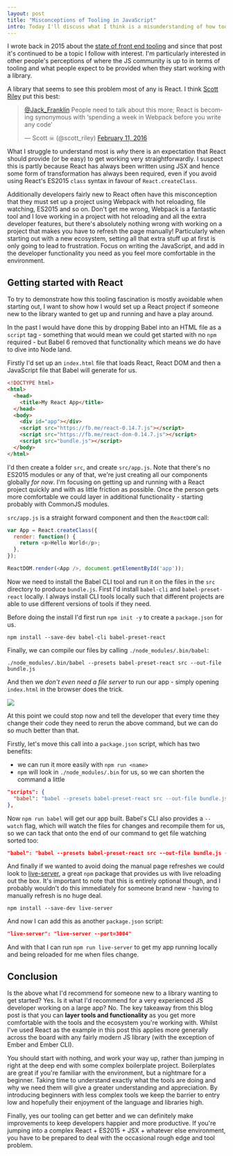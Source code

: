 ```yaml
---
layout: post
title: "Misconceptions of Tooling in JavaScript"
intro: Today I'll discuss what I think is a misunderstanding of how tools should be used in the JS development workflow.
---
```


I wrote back in 2015 about the [state of front end tooling](http://javascriptplayground.com/blog/2015/10/state-of-frontend-tooling) and since that post it's continued to be a topic I follow with interest. I'm particularly interested in other people's perceptions of where the JS community is up to in terms of tooling and what people expect to be provided when they start working with a library.

A library that seems to see this problem most of any is React. I think [Scott Riley](http://twitter.com/scott_riley) put this best:

<blockquote class="twitter-tweet" data-lang="en-gb"><p lang="en" dir="ltr"><a href="https://twitter.com/Jack_Franklin">@Jack_Franklin</a> People need to talk about this more; React is becoming synonymous with ‘spending a week in Webpack before you write any code’</p>&mdash; Scott ☠ (@scott_riley) <a href="https://twitter.com/scott_riley/status/697833161292701697">February 11, 2016</a></blockquote>
<script async src="//platform.twitter.com/widgets.js" charset="utf-8"></script>

What I struggle to understand most is _why_ there is an expectation that React should provide (or be easy) to get working very straightforwardly. I suspect this is partly because React has always been written using JSX and hence some form of transformation has always been required, even if you avoid using React's ES2015 `class` syntax in favour of `React.createClass`.

Additionally developers fairly new to React often have this misconception that they must set up a project using Webpack with hot reloading, file watching, ES2015 and so on. Don't get me wrong, Webpack is a fantastic tool and I love working in a project with hot reloading and all the extra developer features, but there's absolutely nothing wrong with working on a project that makes you have to refresh the page manually! Particularly when starting out with a new ecosystem, setting all that extra stuff up at first is only going to lead to frustration. Focus on writing the JavaScript, and add in the developer functionality you need as you feel more comfortable in the environment.

## Getting started with React

To try to demonstrate how this tooling fascination is mostly avoidable when starting out, I want to show how I would set up a React project if someone new to the library wanted to get up and running and have a play around.

In the past I would have done this by dropping Babel into an HTML file as a `script` tag - something that would mean we could get started with no `npm` required - but Babel 6 removed that functionality which means we do have to dive into Node land.

Firstly I'd set up an `index.html` file that loads React, React DOM and then a JavaScript file that Babel will generate for us.

```html
<!DOCTYPE html>
<html>
  <head>
    <title>My React App</title>
  </head>
  <body>
    <div id="app"></div>
    <script src="https://fb.me/react-0.14.7.js"></script>
    <script src="https://fb.me/react-dom-0.14.7.js"></script>
    <script src="bundle.js"></script>
  </body>
</html>
```

I'd then create a folder `src`, and create `src/app.js`. Note that there's no ES2015 modules or any of that, we're just creating all our components globally _for now_. I'm focusing on getting up and running with a React project quickly and with as little friction as possible. Once the person gets more comfortable we could layer in additional functionality - starting probably with CommonJS modules.

`src/app.js` is a straight forward component and then the `ReactDOM` call:

```js
var App = React.createClass({
  render: function() {
    return <p>Hello World</p>;
  },
});

ReactDOM.render(<App />, document.getElementById('app'));
```

Now we need to install the Babel CLI tool and run it on the files in the `src` directory to produce `bundle.js`. First I'd install `babel-cli` and `babel-preset-react` locally. I always install CLI tools locally such that different projects are able to use different versions of tools if they need.

Before doing the install I'd first run `npm init -y` to create a `package.json` for us.

```
npm install --save-dev babel-cli babel-preset-react
```

Finally, we can compile our files by calling `./node_modules/.bin/babel`:

```
./node_modules/.bin/babel --presets babel-preset-react src --out-file bundle.js
```

And then we _don't even need a file server_ to run our app - simply opening `index.html` in the browser does the trick.

![](http://i.imgur.com/Galeap0.jpg)

At this point we could stop now and tell the developer that every time they change their code they need to rerun the above command, but we can do so much better than that.

Firstly, let's move this call into a `package.json` script, which has two benefits:

* we can run it more easily with `npm run <name>`
* `npm` will look in `./node_modules/.bin` for us, so we can shorten the command a little

```json
"scripts": {
  "babel": "babel --presets babel-preset-react src --out-file bundle.js"
},
```

Now `npm run babel` will get our app built. Babel's CLI also provides a `--watch` flag, which will watch the files for changes and recompile them for us, so we can tack that onto the end of our command to get file watching sorted too:

```json
"babel": "babel --presets babel-preset-react src --out-file bundle.js --watch"
```

And finally if we wanted to avoid doing the manual page refreshes we could look to [live-server](https://github.com/tapio/live-server), a great `npm` package that provides us with live reloading out the box. It's important to note that this is entirely optional though, and I probably wouldn't do this immediately for someone brand new - having to manually refresh is no huge deal.

```
npm install --save-dev live-server
```

And now I can add this as another `package.json` script:

```json
"live-server": "live-server --port=3004"
```

And with that I can run `npm run live-server` to get my app running locally and being reloaded for me when files change.

## Conclusion

Is the above what I'd recommend for someone new to a library wanting to get started? Yes. Is it what I'd recommend for a very experienced JS developer working on a large app? No. The key takeaway from this blog post is that you can **layer tools and functionality** as you get more comfortable with the tools and the ecosystem you're working with. Whilst I've used React as the example in this post this applies more generally across the board with any fairly modern JS library (with the exception of Ember and Ember CLI).

You should start with nothing, and work your way up, rather than jumping in right at the deep end with some complex boilerplate project. Boilerplates are great if you're familiar with the environment, but a nightmare for a beginner. Taking time to understand exactly what the tools are doing and why we need them will give a greater understanding and appreciation. By introducing beginners with less complex tools we keep the barrier to entry low and hopefully their enjoyment of the language and libraries high.

Finally, yes our tooling can get better and we can definitely make improvements to keep developers happier and more productive. If you're jumping into a complex React + ES2015 + JSX + whatever else environment, you have to be prepared to deal with the occasional rough edge and tool problem.
